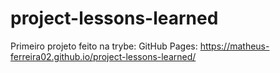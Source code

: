 # project-lessons-learned

Primeiro projeto feito na trybe:
GitHub Pages: https://matheus-ferreira02.github.io/project-lessons-learned/
